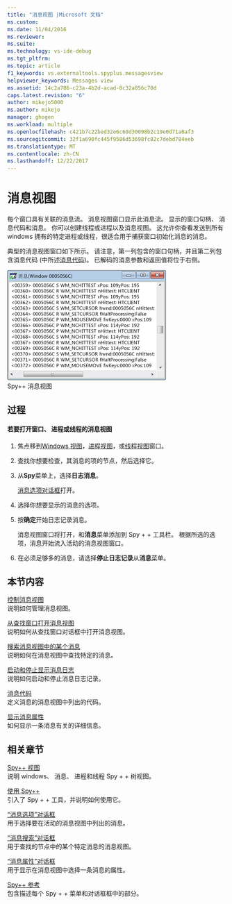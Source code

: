 ```yaml
---
title: "消息视图 |Microsoft 文档"
ms.custom: 
ms.date: 11/04/2016
ms.reviewer: 
ms.suite: 
ms.technology: vs-ide-debug
ms.tgt_pltfrm: 
ms.topic: article
f1_keywords: vs.externaltools.spyplus.messagesview
helpviewer_keywords: Messages view
ms.assetid: 14c2a786-c23a-4b2d-acad-8c32a856c70d
caps.latest.revision: "6"
author: mikejo5000
ms.author: mikejo
manager: ghogen
ms.workload: multiple
ms.openlocfilehash: c421b7c22bed32e6c60d30098b2c19e0d71a0af3
ms.sourcegitcommit: 32f1a690fc445f9586d53698fc82c7debd784eeb
ms.translationtype: MT
ms.contentlocale: zh-CN
ms.lasthandoff: 12/22/2017
---
```

# <a name="messages-view"></a>消息视图
每个窗口具有关联的消息流。 消息视图窗口显示此消息流。 显示的窗口句柄、 消息代码和消息。 你可以创建线程或进程以及消息视图。 这允许你查看发送到所有 windows 拥有的特定进程或线程，很适合用于捕获窗口初始化消息的消息。  
  
 典型的消息视图窗口如下所示。 请注意，第一列包含的窗口句柄，并且第二列包含消息代码 (中所述[消息代码](../debugger/message-codes.md))。 已解码的消息参数和返回值将位于右侧。  
  
 ![Spy &#43; &#43;消息视图](../debugger/media/spy--_messagesview.png "Spy + + _MessagesView")  
Spy++ 消息视图  
  
## <a name="procedures"></a>过程  
  
#### <a name="to-open-a-messages-view-for-a-window-process-or-thread"></a>若要打开窗口、 进程或线程的消息视图  
  
1.  焦点移到[Windows 视图](../debugger/windows-view.md)，[进程视图](../debugger/processes-view.md)，或[线程视图](../debugger/threads-view.md)窗口。  
  
2.  查找你想要检查，其消息的项的节点，然后选择它。  
  
3.  从**Spy**菜单上，选择**日志消息**。  
  
     [消息选项对话框](../debugger/message-options-dialog-box.md)打开。  
  
4.  选择你想要显示的消息的选项。  
  
5.  按**确定**开始日志记录消息。  
  
     消息视图窗口将打开，和**消息**菜单添加到 Spy + + 工具栏。 根据所选的选项，消息开始流入活动的消息视图窗口。  
  
6.  在必须足够多的消息，请选择**停止日志记录**从**消息**菜单。  
  
## <a name="in-this-section"></a>本节内容  
 [控制消息视图](../debugger/how-to-control-messages-view.md)  
 说明如何管理消息视图。  
  
 [从查找窗口打开消息视图](../debugger/how-to-open-messages-view-from-find-window.md)  
 说明如何从查找窗口对话框中打开消息视图。  
  
 [搜索消息视图中的某个消息](../debugger/how-to-search-for-a-message-in-messages-view.md)  
 说明如何在消息视图中查找特定的消息。  
  
 [启动和停止显示消息日志](../debugger/how-to-start-and-stop-the-message-log-display.md)  
 说明如何启动和停止消息日志记录。  
  
 [消息代码](../debugger/message-codes.md)  
 定义消息的消息视图中列出的代码。  
  
 [显示消息属性](../debugger/how-to-display-message-properties.md)  
 如何显示一条消息有关的详细信息。  
  
## <a name="related-sections"></a>相关章节  
 [Spy++ 视图](../debugger/spy-increment-views.md)  
 说明 windows、 消息、 进程和线程 Spy + + 树视图。  
  
 [使用 Spy++](../debugger/using-spy-increment.md)  
 引入了 Spy + + 工具，并说明如何使用它。  
  
 [“消息选项”对话框](../debugger/message-options-dialog-box.md)  
 用于选择要在活动的消息视图中列出的消息。  
  
 [“消息搜索”对话框](../debugger/message-search-dialog-box.md)  
 用于查找的节点中的某个特定消息的消息视图。  
  
 [“消息属性”对话框](../debugger/message-properties-dialog-box.md)  
 用于显示在消息视图中选择一条消息的属性。  
  
 [Spy++ 参考](../debugger/spy-increment-reference.md)  
 包含描述每个 Spy + + 菜单和对话框框中的部分。